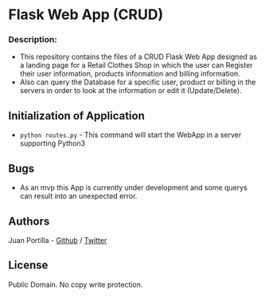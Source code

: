 # Flask Web App (CRUD)

### Description:
* This repository contains the files of a CRUD Flask Web App designed as a landing page for a Retail Clothes Shop in which the user can Register their user information, products information and billing information.
* Also can query the Database for a specific user, product or billing in the servers in order to look at the information or edit it (Update/Delete).

## Initialization of Application
* `python routes.py` - This command will start the WebApp in a server supporting Python3

## Bugs
* As an mvp this App is currently under development and some querys can result into an unexpected error.

## Authors
Juan Portilla - [Github](https://github.com/Jdpa357) / [Twitter](https://twitter.com/JDavid357)

## License
Public Domain. No copy write protection. 